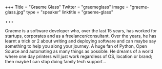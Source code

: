 +++
Title = "Graeme Glass"
Twitter = "graemeglass"
image = "graeme-glass.jpg"
type = "speaker"
linktitle = "graeme-glass"

+++

Graeme is a software developer who, over the last 15 years, has worked for startups, corporates and as a freelancer/consultant. Over the years, he has learnt a trick or 2 about writing and deploying software and can maybe say something to help you along your journey. A huge fan of Python, Open Source and automating as many things as possible. He dreams of a world where one day printers will just work regardless of OS, location or brand; then maybe I can stop doing family tech support...
